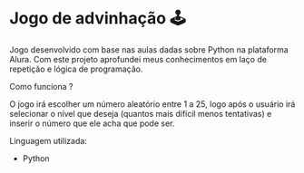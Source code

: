 # Jogo de advinhação 🕹️

Jogo desenvolvido com base nas aulas dadas sobre Python na plataforma Alura. Com este projeto aprofundei meus conhecimentos em laço de repetição e lógica de programação.

Como funciona ? 

O jogo irá escolher um número aleatório entre 1 a 25, logo após o usuário irá selecionar o nível que deseja (quantos mais difícil menos tentativas) e inserir o número que ele acha que pode ser.

Linguagem utilizada:

- Python
